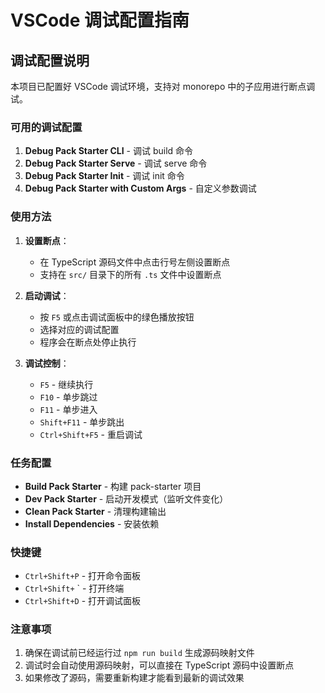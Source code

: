 # VSCode 调试配置指南

## 调试配置说明

本项目已配置好 VSCode 调试环境，支持对 monorepo 中的子应用进行断点调试。

### 可用的调试配置

1. **Debug Pack Starter CLI** - 调试 build 命令
2. **Debug Pack Starter Serve** - 调试 serve 命令  
3. **Debug Pack Starter Init** - 调试 init 命令
4. **Debug Pack Starter with Custom Args** - 自定义参数调试

### 使用方法

1. **设置断点**：
   - 在 TypeScript 源码文件中点击行号左侧设置断点
   - 支持在 `src/` 目录下的所有 `.ts` 文件中设置断点

2. **启动调试**：
   - 按 `F5` 或点击调试面板中的绿色播放按钮
   - 选择对应的调试配置
   - 程序会在断点处停止执行

3. **调试控制**：
   - `F5` - 继续执行
   - `F10` - 单步跳过
   - `F11` - 单步进入
   - `Shift+F11` - 单步跳出
   - `Ctrl+Shift+F5` - 重启调试

### 任务配置

- **Build Pack Starter** - 构建 pack-starter 项目
- **Dev Pack Starter** - 启动开发模式（监听文件变化）
- **Clean Pack Starter** - 清理构建输出
- **Install Dependencies** - 安装依赖

### 快捷键

- `Ctrl+Shift+P` - 打开命令面板
- `Ctrl+Shift+` ` - 打开终端
- `Ctrl+Shift+D` - 打开调试面板

### 注意事项

1. 确保在调试前已经运行过 `npm run build` 生成源码映射文件
2. 调试时会自动使用源码映射，可以直接在 TypeScript 源码中设置断点
3. 如果修改了源码，需要重新构建才能看到最新的调试效果 